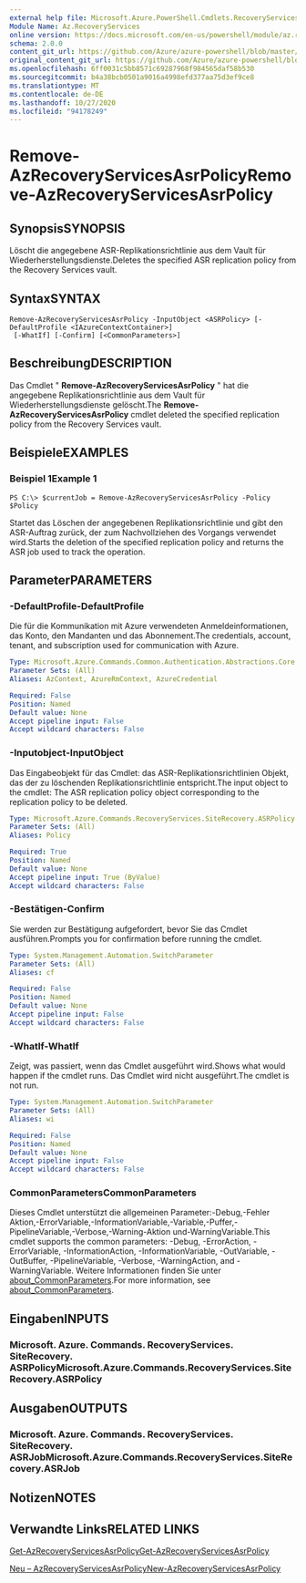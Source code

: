 ```yaml
---
external help file: Microsoft.Azure.PowerShell.Cmdlets.RecoveryServices.SiteRecovery.dll-Help.xml
Module Name: Az.RecoveryServices
online version: https://docs.microsoft.com/en-us/powershell/module/az.recoveryservices/remove-azrecoveryservicesasrpolicy
schema: 2.0.0
content_git_url: https://github.com/Azure/azure-powershell/blob/master/src/RecoveryServices/RecoveryServices/help/Remove-AzRecoveryServicesAsrPolicy.md
original_content_git_url: https://github.com/Azure/azure-powershell/blob/master/src/RecoveryServices/RecoveryServices/help/Remove-AzRecoveryServicesAsrPolicy.md
ms.openlocfilehash: 6ff0031c5bb8571c69287968f984565daf58b530
ms.sourcegitcommit: b4a38bcb0501a9016a4998efd377aa75d3ef9ce8
ms.translationtype: MT
ms.contentlocale: de-DE
ms.lasthandoff: 10/27/2020
ms.locfileid: "94178249"
---
```

# <span data-ttu-id="e8e06-101">Remove-AzRecoveryServicesAsrPolicy</span><span class="sxs-lookup"><span data-stu-id="e8e06-101">Remove-AzRecoveryServicesAsrPolicy</span></span>

## <span data-ttu-id="e8e06-102">Synopsis</span><span class="sxs-lookup"><span data-stu-id="e8e06-102">SYNOPSIS</span></span>
<span data-ttu-id="e8e06-103">Löscht die angegebene ASR-Replikationsrichtlinie aus dem Vault für Wiederherstellungsdienste.</span><span class="sxs-lookup"><span data-stu-id="e8e06-103">Deletes the specified ASR replication policy from the Recovery Services vault.</span></span>

## <span data-ttu-id="e8e06-104">Syntax</span><span class="sxs-lookup"><span data-stu-id="e8e06-104">SYNTAX</span></span>

```
Remove-AzRecoveryServicesAsrPolicy -InputObject <ASRPolicy> [-DefaultProfile <IAzureContextContainer>]
 [-WhatIf] [-Confirm] [<CommonParameters>]
```

## <span data-ttu-id="e8e06-105">Beschreibung</span><span class="sxs-lookup"><span data-stu-id="e8e06-105">DESCRIPTION</span></span>
<span data-ttu-id="e8e06-106">Das Cmdlet " **Remove-AzRecoveryServicesAsrPolicy** " hat die angegebene Replikationsrichtlinie aus dem Vault für Wiederherstellungsdienste gelöscht.</span><span class="sxs-lookup"><span data-stu-id="e8e06-106">The **Remove-AzRecoveryServicesAsrPolicy** cmdlet deleted the specified replication policy from the Recovery Services vault.</span></span>

## <span data-ttu-id="e8e06-107">Beispiele</span><span class="sxs-lookup"><span data-stu-id="e8e06-107">EXAMPLES</span></span>

### <span data-ttu-id="e8e06-108">Beispiel 1</span><span class="sxs-lookup"><span data-stu-id="e8e06-108">Example 1</span></span>
```
PS C:\> $currentJob = Remove-AzRecoveryServicesAsrPolicy -Policy $Policy
```

<span data-ttu-id="e8e06-109">Startet das Löschen der angegebenen Replikationsrichtlinie und gibt den ASR-Auftrag zurück, der zum Nachvollziehen des Vorgangs verwendet wird.</span><span class="sxs-lookup"><span data-stu-id="e8e06-109">Starts the deletion of the specified replication policy and returns the ASR job used to track the operation.</span></span>

## <span data-ttu-id="e8e06-110">Parameter</span><span class="sxs-lookup"><span data-stu-id="e8e06-110">PARAMETERS</span></span>

### <span data-ttu-id="e8e06-111">-DefaultProfile</span><span class="sxs-lookup"><span data-stu-id="e8e06-111">-DefaultProfile</span></span>
<span data-ttu-id="e8e06-112">Die für die Kommunikation mit Azure verwendeten Anmeldeinformationen, das Konto, den Mandanten und das Abonnement.</span><span class="sxs-lookup"><span data-stu-id="e8e06-112">The credentials, account, tenant, and subscription used for communication with Azure.</span></span>


```yaml
Type: Microsoft.Azure.Commands.Common.Authentication.Abstractions.Core.IAzureContextContainer
Parameter Sets: (All)
Aliases: AzContext, AzureRmContext, AzureCredential

Required: False
Position: Named
Default value: None
Accept pipeline input: False
Accept wildcard characters: False
```

### <span data-ttu-id="e8e06-113">-Inputobject</span><span class="sxs-lookup"><span data-stu-id="e8e06-113">-InputObject</span></span>
<span data-ttu-id="e8e06-114">Das Eingabeobjekt für das Cmdlet: das ASR-Replikationsrichtlinien Objekt, das der zu löschenden Replikationsrichtlinie entspricht.</span><span class="sxs-lookup"><span data-stu-id="e8e06-114">The input object to the cmdlet: The ASR replication policy object corresponding to the replication policy to be deleted.</span></span>

```yaml
Type: Microsoft.Azure.Commands.RecoveryServices.SiteRecovery.ASRPolicy
Parameter Sets: (All)
Aliases: Policy

Required: True
Position: Named
Default value: None
Accept pipeline input: True (ByValue)
Accept wildcard characters: False
```

### <span data-ttu-id="e8e06-115">-Bestätigen</span><span class="sxs-lookup"><span data-stu-id="e8e06-115">-Confirm</span></span>
<span data-ttu-id="e8e06-116">Sie werden zur Bestätigung aufgefordert, bevor Sie das Cmdlet ausführen.</span><span class="sxs-lookup"><span data-stu-id="e8e06-116">Prompts you for confirmation before running the cmdlet.</span></span>

```yaml
Type: System.Management.Automation.SwitchParameter
Parameter Sets: (All)
Aliases: cf

Required: False
Position: Named
Default value: None
Accept pipeline input: False
Accept wildcard characters: False
```

### <span data-ttu-id="e8e06-117">-WhatIf</span><span class="sxs-lookup"><span data-stu-id="e8e06-117">-WhatIf</span></span>
<span data-ttu-id="e8e06-118">Zeigt, was passiert, wenn das Cmdlet ausgeführt wird.</span><span class="sxs-lookup"><span data-stu-id="e8e06-118">Shows what would happen if the cmdlet runs.</span></span> <span data-ttu-id="e8e06-119">Das Cmdlet wird nicht ausgeführt.</span><span class="sxs-lookup"><span data-stu-id="e8e06-119">The cmdlet is not run.</span></span>

```yaml
Type: System.Management.Automation.SwitchParameter
Parameter Sets: (All)
Aliases: wi

Required: False
Position: Named
Default value: None
Accept pipeline input: False
Accept wildcard characters: False
```

### <span data-ttu-id="e8e06-120">CommonParameters</span><span class="sxs-lookup"><span data-stu-id="e8e06-120">CommonParameters</span></span>
<span data-ttu-id="e8e06-121">Dieses Cmdlet unterstützt die allgemeinen Parameter:-Debug,-Fehler Aktion,-ErrorVariable,-InformationVariable,-Variable,-Puffer,-PipelineVariable,-Verbose,-Warning-Aktion und-WarningVariable.</span><span class="sxs-lookup"><span data-stu-id="e8e06-121">This cmdlet supports the common parameters: -Debug, -ErrorAction, -ErrorVariable, -InformationAction, -InformationVariable, -OutVariable, -OutBuffer, -PipelineVariable, -Verbose, -WarningAction, and -WarningVariable.</span></span> <span data-ttu-id="e8e06-122">Weitere Informationen finden Sie unter [about_CommonParameters](http://go.microsoft.com/fwlink/?LinkID=113216).</span><span class="sxs-lookup"><span data-stu-id="e8e06-122">For more information, see [about_CommonParameters](http://go.microsoft.com/fwlink/?LinkID=113216).</span></span>

## <span data-ttu-id="e8e06-123">Eingaben</span><span class="sxs-lookup"><span data-stu-id="e8e06-123">INPUTS</span></span>

### <span data-ttu-id="e8e06-124">Microsoft. Azure. Commands. RecoveryServices. SiteRecovery. ASRPolicy</span><span class="sxs-lookup"><span data-stu-id="e8e06-124">Microsoft.Azure.Commands.RecoveryServices.SiteRecovery.ASRPolicy</span></span>

## <span data-ttu-id="e8e06-125">Ausgaben</span><span class="sxs-lookup"><span data-stu-id="e8e06-125">OUTPUTS</span></span>

### <span data-ttu-id="e8e06-126">Microsoft. Azure. Commands. RecoveryServices. SiteRecovery. ASRJob</span><span class="sxs-lookup"><span data-stu-id="e8e06-126">Microsoft.Azure.Commands.RecoveryServices.SiteRecovery.ASRJob</span></span>

## <span data-ttu-id="e8e06-127">Notizen</span><span class="sxs-lookup"><span data-stu-id="e8e06-127">NOTES</span></span>

## <span data-ttu-id="e8e06-128">Verwandte Links</span><span class="sxs-lookup"><span data-stu-id="e8e06-128">RELATED LINKS</span></span>

[<span data-ttu-id="e8e06-129">Get-AzRecoveryServicesAsrPolicy</span><span class="sxs-lookup"><span data-stu-id="e8e06-129">Get-AzRecoveryServicesAsrPolicy</span></span>](./Get-AzRecoveryServicesAsrPolicy.md)

[<span data-ttu-id="e8e06-130">Neu – AzRecoveryServicesAsrPolicy</span><span class="sxs-lookup"><span data-stu-id="e8e06-130">New-AzRecoveryServicesAsrPolicy</span></span>](./New-AzRecoveryServicesAsrPolicy.md)
